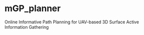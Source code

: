 # mGP_planner
Online Informative Path Planning for UAV-based 3D Surface Active Information Gathering
